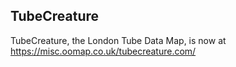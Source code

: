## TubeCreature

TubeCreature, the London Tube Data Map, is now at  https://misc.oomap.co.uk/tubecreature.com/
